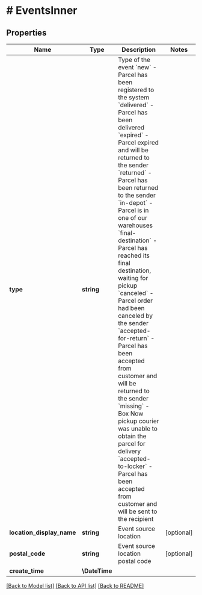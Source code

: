 # # EventsInner

## Properties

Name | Type | Description | Notes
------------ | ------------- | ------------- | -------------
**type** | **string** | Type of the event  &#x60;new&#x60; - Parcel has been registered to the system  &#x60;delivered&#x60; - Parcel has been delivered  &#x60;expired&#x60; - Parcel expired and will be returned to the sender  &#x60;returned&#x60; - Parcel has been returned to the sender  &#x60;in-depot&#x60; - Parcel is in one of our warehouses  &#x60;final-destination&#x60; - Parcel has reached its final destination, waiting for pickup  &#x60;canceled&#x60; - Parcel order had been canceled by the sender  &#x60;accepted-for-return&#x60; - Parcel has been accepted from customer and will be returned to the sender  &#x60;missing&#x60; - Box Now pickup courier was unable to obtain the parcel for delivery  &#x60;accepted-to-locker&#x60; - Parcel has been accepted from customer and will be sent to the recipient |
**location_display_name** | **string** | Event source location | [optional]
**postal_code** | **string** | Event source location postal code | [optional]
**create_time** | **\DateTime** |  |

[[Back to Model list]](../../README.md#models) [[Back to API list]](../../README.md#endpoints) [[Back to README]](../../README.md)
